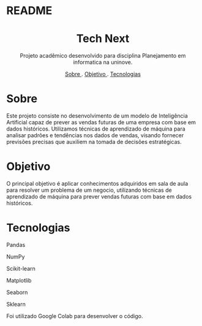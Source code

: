 # README

<h1 align="center">Tech Next</h1>

<p align="center"> Projeto acadêmico desenvolvido para disciplina Planejamento em informatica na uninove.</p>

<p align="center">
<a href= "#Sobre">Sobre </a> . 
<a href= "#Objetivo">Objetivo </a> . 
<a href= "#Tecnologias">Tecnologias </a> 
</p>

# Sobre

<p> Este projeto consiste no desenvolvimento de um modelo de Inteligência Artificial capaz de prever as vendas futuras de uma empresa com base em dados históricos. Utilizamos técnicas de aprendizado de máquina para analisar padrões e tendências nos dados de vendas, visando fornecer previsões precisas que auxiliem na tomada de decisões estratégicas.</p>

# Objetivo

<p>O principal objetivo é aplicar conhecimentos adquiridos em sala de aula para resolver um problema de um negocio, utilizando técnicas de aprendizado de máquina para prever vendas futuras com base em dados históricos. </p>

# Tecnologias

<p>Pandas

NumPy

Scikit-learn

Matplotlib

Seaborn

Sklearn

Foi utilizado Google Colab para desenvolver o código.
 </p>
